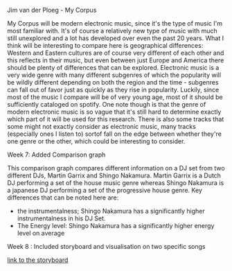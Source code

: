 Jim van der Ploeg - My Corpus

My Corpus will be modern electronic music, since it's the type of music I'm most familiar with. It's of course a relatively new type of music with much still unexplored and a lot has developed over even the past 20 years. What I think will be interesting to compare here is geographical differences: Western and Eastern cultures are of course very different of each other and this reflects in their music, but even between just Europe and America there should be plenty of differences that can be explored. Electronic music is a very wide genre with many different subgenres of which the popularity will be wildly different depending on both the region and the time - subgenres can fall out of favor just as quickly as they rise in popularity. Luckily, since most of the music I compare will be of very young age, most of it should be sufficiently cataloged on spotify. One note though is that the genre of modern electronic music is so vague that it's still hard to determine exactly which part of it will be used for this research. There is also some tracks that some might not exactly consider as electronic music, many tracks (especially ones I listen to) sortof fall on the edge between whether they're one genre or the other, which could be interesting to consider.


Week 7: Added Comparison graph

This comparison graph compares different information on a DJ set from two different DJs, Martin Garrix and Shingo Nakamura. Martin Garrix is a Dutch DJ performing a set of the house music genre whereas Shingo Nakamura is a japanese DJ performing a set of the progressive house genre.
Key differences that can be noted here are:
- the instrumentalness; Shingo Nakamura has a significantly higher instrumentalness in his DJ Set.
- The Energy level: Shingo Nakamura has a significantly higher energy level on average

Week 8 : Included storyboard and visualisation on two specific songs

[link to the storyboard](storyboard.Rmd)
